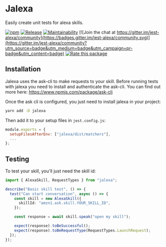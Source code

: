 # Jalexa

Easily create unit tests for alexa skills.

[![npm](https://img.shields.io/npm/v/jalexa)](https://www.npmjs.com/package/jalexa)
[![Release](https://github.com/theBenForce/jalexa/workflows/Release/badge.svg)](https://github.com/theBenForce/jalexa/actions?query=workflow%3ARelease)
[![Maintainability](https://api.codeclimate.com/v1/badges/0bf0df59c76b99a3918a/maintainability)](https://codeclimate.com/github/theBenForce/jalexa/maintainability) [![Join the chat at https://gitter.im/jest-alexa/community](https://badges.gitter.im/jest-alexa/community.svg)](https://gitter.im/jest-alexa/community?utm_source=badge&utm_medium=badge&utm_campaign=pr-badge&utm_content=badge)
[![Rate this package](https://badges.openbase.com/js/rating/jalexa.svg?token=s2cfK10pVKTXH3q+4B5NFhin9vcesVUmoN1JDk7NY2s=)](https://openbase.com/js/jalexa?utm_source=embedded&amp;utm_medium=badge&amp;utm_campaign=rate-badge)

## Installation

Jalexa uses the ask-cli to make requests to your skill. Before running tests with jalexa you need to install and authenticate the ask-cli. You can find out more here: https://www.npmjs.com/package/ask-cli

Once the ask cli is configured, you just need to install jalexa in your project:

```bash
yarn add -D jalexa
```

Then add it to your setup files in `jest.config.js`:

```js
module.exports = {
  setupFilesAfterEnv: ["jalexa/dist/matchers"],
  ...
};
```

## Testing

To test your skill, you'll just need the skill id:

```typescript
import { AlexaSkill, RequestTypes } from "jalexa";

describe("Basic skill test", () => {
  test("Can start conversation", async () => {
    const skill = new AlexaSkill({
      skillId: "amzn1.ask.skill.YOUR_SKILL_ID",
    });

    const response = await skill.speak("open my skill");

    expect(response).toBeSuccessful();
    expect(response).toBeRequestType(RequestTypes.LaunchRequest);
  });
});
```
